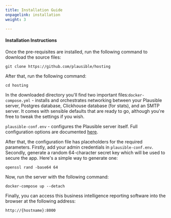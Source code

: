 ```yaml
---
title: Installation Guide
onpagelink: installation
weight: 3

---
```


#### **Installation Instructions**

Once the pre-requisites are installed, run the following command to download the source files:

    git clone https://github.com/plausible/hosting

After that, run the following command:

    cd hosting

In the downloaded directory you'll find two important files:`docker-compose.yml` - installs and orchestrates networking between your Plausible server, Postgres database, Clickhouse database (for stats), and an SMTP server. It comes with sensible defaults that are ready to go, although you're free to tweak the settings if you wish.

`plausible-conf.env` - configures the Plausible server itself. Full configuration options are documented [here](https://plausible.io/docs/self-hosting-configuration).

After that, the configuration file has placeholders for the required parameters. Firstly, add your admin credentials in `plausible-conf.env`. Secondly, generate a random 64-character secret key which will be used to secure the app. Here's a simple way to generate one:

    openssl rand -base64 64

Now, run the server with the following command:

    docker-compose up --detach

Finally, you can access this business intelligence reporting software into the browser at the following address:

    http://{hostname}:8000

